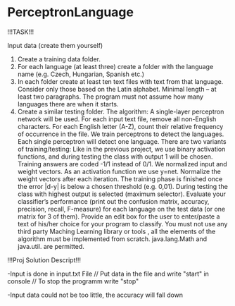# PerceptronLanguage

!!!TASK!!!

Input data (create them yourself)
1. Create a training data folder.
2. For each language (at least three) create a folder with the language name (e.g. Czech, Hungarian, Spanish etc.)
3. In each folder create at least ten text files with text from that language. Consider only those based on the Latin alphabet. Minimal length – at least two paragraphs.
The program must not assume how many languages there are when it starts.
4. Create a similar testing folder.
The algorithm:
A single-layer perceptron network will be used.
For each input text file, remove all non-English characters. For each English letter (A-Z), count their relative frequency of occurrence in the file.
We train perceptrons to detect the languages. Each single perceptron will detect one language.
There are two variants of training/testing:
Like in the previous project, we use binary activation functions, and during testing the class with output 1 will be chosen.
Training answers are coded -1/1 instead of 0/1. We normalized input and weight vectors. As an activation function we use y=net. Normalize the weight vectors after each iteration. The training phase is finished once the error |d-y| is below a chosen threshold (e.g. 0,01). During testing the class with highest output is selected (maximum selector).
Evaluate your classifier’s performance (print out the confusion matrix, accuracy, precision, recall, F-measure) for each language on the test data (or one matrix for 3 of them).
Provide an edit box for the user to enter/paste a text of his/her choice for your program to classify.
You must not use any third party Maching Learning library or tools , all the elements of the algorithm must be implemented from scratch. java.lang.Math and java.util. are permitted.



!!!Proj Solution Descript!!!

-Input is done in input.txt File // Put data in the file and write "start" in console // To stop the programm write "stop"

-Input data could not be too little, the accuracy will fall down
